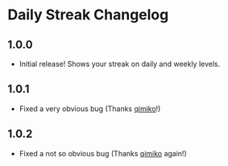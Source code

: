 # Daily Streak Changelog

## 1.0.0
* Initial release! Shows your streak on daily and weekly levels.

## 1.0.1
* Fixed a very obvious bug (Thanks [qimiko](https://github.com/qimiko/)!)

## 1.0.2
* Fixed a not so obvious bug (Thanks [qimiko](https://github.com/qimiko/) again!)